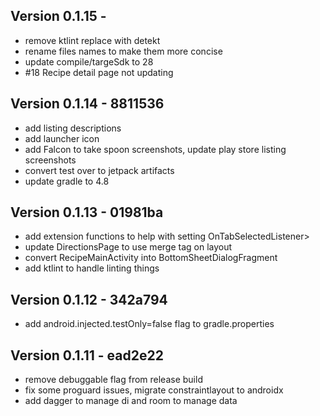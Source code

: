 Version 0.1.15 -
------------------------
 - remove ktlint replace with detekt
 - rename files names to make them more concise
 - update compile/targeSdk to 28
 - #18 Recipe detail page not updating

Version 0.1.14 - 8811536
------------------------
 - add listing descriptions
 - add launcher icon
 - add Falcon to take spoon screenshots, update play store listing screenshots
 - convert test over to jetpack artifacts
 - update gradle to 4.8

Version 0.1.13 - 01981ba
------------------------
 - add extension functions to help with setting OnTabSelectedListener>
 - update DirectionsPage to use merge tag on layout
 - convert RecipeMainActivity into BottomSheetDialogFragment
 - add ktlint to handle linting things

Version 0.1.12 - 342a794
------------------------
 - add android.injected.testOnly=false flag to gradle.properties

Version 0.1.11 - ead2e22
------------------------
 - remove debuggable flag from release build
 - fix some proguard issues, migrate constraintlayout to androidx
 - add dagger to manage di and room to manage data